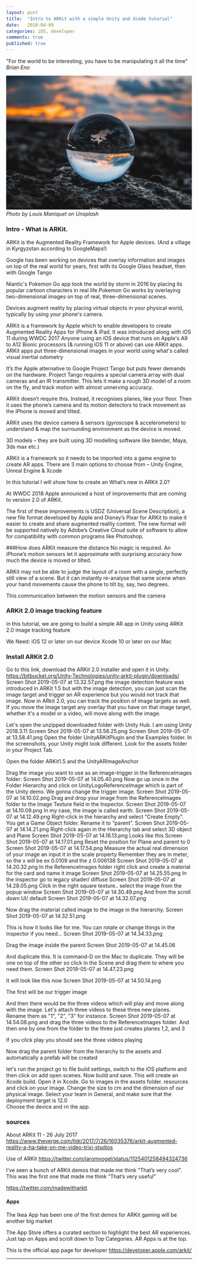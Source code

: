 ```yaml
---
layout: post
title:  "Intro to ARKit with a simple Unity and Xcode tutorial"
date:   2010-04-09
categories: iOS, developer
comments: true
published: true
---
```



<div class="message">
"For the world to be interesting, you have to be manipulating it all the time" 
<br><cite>Brian Eno</cite>
</div>

![image](/assets/img/louis-maniquet-684906-unsplash.jpg)
<cite>Photo by Louis Maniquet on Unsplash</cite>
<br>
### Intro - What is ARKit.
ARKit is the Augmented Reality Framework for Apple devices.
(And a village in Kyrgyzstan according to GoogleMaps!)

Google has been working on devices that overlay information and images on top of the real world for years, first with its Google Glass headset, then with Google Tango

Niantic's Pokemon Go app took the world by storm in 2016 by placing its popular cartoon characters in real life.Pokemon Go works by overlaying two-dimensional images on top of real, three-dimensional scenes. 

Devices augment reality by placing virtual objects in your physical world, typically by using your phone's camera. 

ARKit is a framework by Apple which to enable developers to create Augmented Reality Apps for iPhone & iPad. It was introduced along with iOS 11 during WWDC 2017 
Anyone using an iOS device that runs on Apple's A9 to A12 Bionic processors (& running iOS 11 or above) can use ARKit apps.
ARKit apps put three-dimensional images in your world using what's called visual inertial odometry

It’s the Apple alternative to Google Project Tango but puts fewer demands on the hardware. Project Tango requires a special camera array with dual cameras and an IR transmitter. This lets it make a rough 3D model of a room on the fly, and track motion with almost unnerving accuracy. 

ARKit doesn’t require this. Instead, it recognises planes, like your floor. Then it uses the phone’s camera and its motion detectors to track movement as the iPhone is moved and tilted.

ARKit uses the device camera & sensors (gyroscope & accelerometers) to understand & map the surrounding environment as the device is moved.

3D models – they are built using 3D modelling software like blender, Maya, 3ds max etc.)

ARKit is a framework so it needs to be imported into a game engine to create AR apps. There are 3 main options to choose from – Unity Engine, Unreal Engine & Xcode

In this tutorial I will show how to create an 
What’s new in ARKit 2.0?

At WWDC 2018 Apple announced a host of improvements that are coming to version 2.0 of ARKit.

The first of these improvements is USDZ (Universal Scene Description), a new file format developed by Apple and Disney’s Pixar for ARKit to make it easier to create and share augmented reality content. The new format will be supported natively by Adobe’s Creative Cloud suite of software to allow for compatibility with common programs like Photoshop.

###How does ARKit measure the distance
No magic is required. An iPhone’s motion sensors let it approximate with surprising accuracy how much the device is moved or tilted.

ARKit may not be able to judge the layout of a room with a single, perfectly still view of a scene. But it can instantly re-analyse that same scene when your hand movements cause the phone to tilt by, say, two degrees.

This communication between the motion sensors and the camera

### ARKit 2.0 image tracking feature

in this tutorial, we are going to build a
simple AR app in Unity using ARKit 2.0 image tracking feature

We Need:
iOS 12 or later on our device
Xcode 10 or later on our Mac

### Install ARKit 2.0

Go to this link, download the ARKit 2.0 installer and open it in Unity.
https://bitbucket.org/Unity-Technologies/unity-arkit-plugin/downloads/
Screen Shot 2019-05-07 at 13.32.57.png
the image detection feature was introduced in ARKit 1.5
but with the image detection, you can just scan the image target and trigger an AR
experience but you would not track that image. 
Now in ARkit 2.0, you can track the position of image targets as well.
If you move the image target any overlay that you have on that image target, whether it's a model or a video, will move along with the image.

Let's open the unzipped downloaded folder with Unity Hub. I am using Unity 2018.3.11
Screen Shot 2019-05-07 at 13.58.25.png
Screen Shot 2019-05-07 at 13.58.41.png
Open the folder UnityARKitPlugin and the Examples folder. In the screenshots, your Unity might look different. Look for the assets folder in your Project Tab.

Open the folder ARKit1.5 and the UnityARImageAnchor

Drag the image you want to use as an image-trigger in the ReferenceImages folder:
Screen Shot 2019-05-07 at 14.05.40.png
Now go up once in the Folder Hierarchy and click on UnityLogoReferenceImage which is part of the Unity demo. We gonna change the trigger image. 
Screen Shot 2019-05-07 at 14.10.02.png
Drag and drop your image from the ReferenceImages folder to the Image Texture field in the Inspector.
Screen Shot 2019-05-07 at 14.10.09.png
In my case, the image is called earth.
Screen Shot 2019-05-07 at 14.12.49.png
Right-click in the hierarchy and select “Create Empty”. You get a Game  Object folder. Rename it to “parent”.
Screen Shot 2019-05-07 at 14.14.21.png
Right-click again in the Hierarchy tab and select 3D object and Plane
Screen Shot 2019-05-07 at 14.16.13.png
Looks like this
Screen Shot 2019-05-07 at 14.17.01.png
Reset the position for Plane and parent to 0
Screen Shot 2019-05-07 at 14.17.54.png
Measure the actual real dimension of your image an input it in the scale property
Remember they are in meter, so the x will be ex 0.0109 and the z 0.006138
Screen Shot 2019-05-07 at 14.20.32.png
In the ReferenceImages folder right click and create a material for the card and name it image
Screen Shot 2019-05-07 at 14.25.55.png
In the inspector go to legacy shader/ diffuse
Screen Shot 2019-05-07 at 14.28.05.png
Click in the right square texture.. select the image from the popup window
Screen Shot 2019-05-07 at 14.30.49.png
And from the scroll down UI/ default
Screen Shot 2019-05-07 at 14.32.07.png

Now drag the material called image to the image in the hierarchy.
Screen Shot 2019-05-07 at 14.32.51.png

This is how it looks like for me. You can rotate or change things in the inspector if you need...
Screen Shot 2019-05-07 at 14.34.33.png

Drag the image inside the parent
Screen Shot 2019-05-07 at 14.45.06

And duplicate this. It is command-D on the Mac to duplicate.
They will be one on top of the other so click in the Scene and drag them to where you need them.
Screen Shot 2019-05-07 at 14.47.23.png

It will look like this now
Screen Shot 2019-05-07 at 14.50.14.png

The first will be our trigger image

And then there would be the three videos which will play and
move along with the image.
Let's attach three videos to these three new planes.
Rename them as "1", "2", "3" for instance. 
Screen Shot 2019-05-07 at 14.54.08.png
and drag the three videos to the ReferenceImages folder.
And then one by one from the folder to the three just creates planes 1,2, and 3

If you click play you should see the three videos playing

Now drag the parent folder from the hierarchy to the assets and automatically a prefab will be created



let's run the project
go to file build settings, switch to the
iOS platform and then click on add open scenes. Now build and save.
This will create an Xcode build.
Open it in Xcode. Go to images in the assets folder.
resources and click on your image.
Change the size to cm and the dimension of our physical image.
Select your team in General, and make sure that the deployment target is 12.0  
Choose the device and rn the app.


### sources
About ARKit 11 - 26 July 2017
https://www.theverge.com/tldr/2017/7/26/16035376/arkit-augmented-reality-a-ha-take-on-me-video-trixi-studios

Use of ARKit
https://twitter.com/jaromvogel/status/1125401258494324736

I’ve seen a bunch of ARKit demos that made me think “That’s very cool”. This was the first one that made me think “That’s very useful”

https://twitter.com/madewitharkit


#### Apps

The Ikea App has been one of the first demos for ARKit 
gaming will be another big market

The App Store offers a curated section to highlight the best AR experiences. Just tap on Apps and scroll down to Top Categories. AR Apps is at the top.

This is the official app page for developer
https://developer.apple.com/arkit/

<hr>
